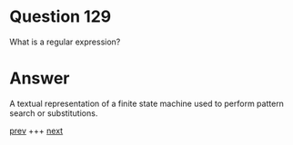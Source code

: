 
# Question 129


What is a regular expression?


# Answer



A textual representation of a finite state machine used to perform pattern search or substitutions.



[prev](128.md) +++ [next](130.md)
